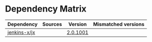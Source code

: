 # Dependency Matrix

Dependency | Sources | Version | Mismatched versions
---------- | ------- | ------- | -------------------
[jenkins-x/jx](https://github.com/jenkins-x/jx.git) |  | [2.0.1001](https://github.com/jenkins-x/jx/releases/tag/v2.0.1001) | 
